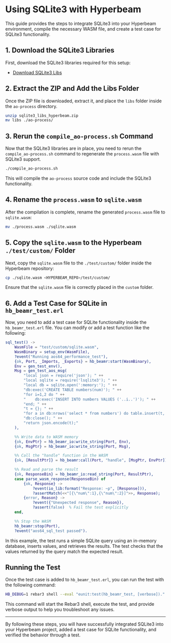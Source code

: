 # **Using SQLite3 with Hyperbeam**

This guide provides the steps to integrate SQLite3 into your Hyperbeam environment, compile the necessary WASM file, and create a test case for SQLite3 functionality.

## **1. Download the SQLite3 Libraries**

First, download the SQLite3 libraries required for this setup:

- [Download SQLite3 Libs](./assets/modules/sqlite3_libs_hyperbeam.zip)

## **2. Extract the ZIP and Add the Libs Folder**

Once the ZIP file is downloaded, extract it, and place the `libs` folder inside the `ao-process` directory.

```bash
unzip sqlite3_libs_hyperbeam.zip
mv libs ./ao-process/
```

## **3. Rerun the `compile_ao-process.sh` Command**

Now that the SQLite3 libraries are in place, you need to rerun the `compile_ao-process.sh` command to regenerate the `process.wasm` file with SQLite3 support.

```bash
./compile_ao-process.sh
```

This will compile the `ao-process` source code and include the SQLite3 functionality.

## **4. Rename the `process.wasm` to `sqlite.wasm`**

After the compilation is complete, rename the generated `process.wasm` file to `sqlite.wasm`:

```bash
mv ./process.wasm ./sqlite.wasm
```

## **5. Copy the `sqlite.wasm` to the Hyperbeam `./test/custom/` Folder**

Next, copy the `sqlite.wasm` file to the `./test/custom/` folder inside the Hyperbeam repository:

```bash
cp ./sqlite.wasm <HYPERBEAM_REPO>/test/custom/
```

Ensure that the `sqlite.wasm` file is correctly placed in the `custom` folder.

## **6. Add a Test Case for SQLite in `hb_beamr_test.erl`**

Now, you need to add a test case for SQLite functionality inside the `hb_beamr_test.erl` file. You can modify or add a test function like the following:

```erlang
sql_test() ->
    WasmFile = "test/custom/sqlite.wasm",
    WasmBinary = setup_env(WasmFile),
    ?event("Running aos64_performance_test"),
    {ok, Port, _Imports, _Exports} = hb_beamr:start(WasmBinary),
    Env = gen_test_env(),
    Msg = gen_test_aos_msg(
        "local json = require('json'); " ++
        "local sqlite = require('lsqlite3'); " ++
        "local db = sqlite.open(':memory:'); " ++
        "db:exec('CREATE TABLE numbers(num)'); " ++
        "for i=1,2 do " ++
        "    db:exec('INSERT INTO numbers VALUES ('..i..')'); " ++
        "end; " ++
        "t = {}; " ++
        "for a in db:nrows('select * from numbers') do table.insert(t, a) end; " ++
        "db:close(); " ++
        "return json.encode(t);"
    ),

    %% Write data to WASM memory
    {ok, EnvPtr} = hb_beamr_io:write_string(Port, Env),
    {ok, MsgPtr} = hb_beamr_io:write_string(Port, Msg),

    %% Call the "handle" function in the WASM
    {ok, [ResultPtr]} = hb_beamr:call(Port, "handle", [MsgPtr, EnvPtr]),

    %% Read and parse the result
    {ok, ResponseBin} = hb_beamr_io:read_string(Port, ResultPtr),
    case parse_wasm_response(ResponseBin) of
        {ok, Response} ->
            ?event(io_lib:format("Response: ~p", [Response])),
            ?assertMatch(<<"[{\"num\":1},{\"num\":2}]">>, Response);
        {error, Reason} ->
            ?event({"Unexpected response", Reason}),
            ?assert(false)  % Fail the test explicitly
    end,

    %% Stop the WASM
    hb_beamr:stop(Port),
    ?event("aos64_sql_test passed").
```

In this example, the test runs a simple SQLite query using an in-memory database, inserts values, and retrieves the results. The test checks that the values returned by the query match the expected result.

## **Running the Test**

Once the test case is added to `hb_beamr_test.erl`, you can run the test with the following command:

```bash
HB_DEBUG=1 rebar3 shell --eval "eunit:test(hb_beamr_test, [verbose])."
```

This command will start the Rebar3 shell, execute the test, and provide verbose output to help you troubleshoot any issues.

---

By following these steps, you will have successfully integrated SQLite3 into your Hyperbeam project, added a test case for SQLite functionality, and verified the behavior through a test.
